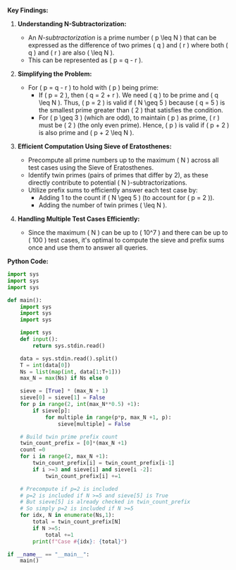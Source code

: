 **Key Findings:**

1. **Understanding N-Subtractorization:**
   - An *N-subtractorization* is a prime number \( p \leq N \) that can be expressed as the difference of two primes \( q \) and \( r \) where both \( q \) and \( r \) are also \( \leq N \).
   - This can be represented as \( p = q - r \).

2. **Simplifying the Problem:**
   - For \( p = q - r \) to hold with \( p \) being prime:
     - If \( p = 2 \), then \( q = 2 + r \). We need \( q \) to be prime and \( q \leq N \). Thus, \( p = 2 \) is valid if \( N \geq 5 \) because \( q = 5 \) is the smallest prime greater than \( 2 \) that satisfies the condition.
     - For \( p \geq 3 \) (which are odd), to maintain \( p \) as prime, \( r \) must be \( 2 \) (the only even prime). Hence, \( p \) is valid if \( p + 2 \) is also prime and \( p + 2 \leq N \).

3. **Efficient Computation Using Sieve of Eratosthenes:**
   - Precompute all prime numbers up to the maximum \( N \) across all test cases using the Sieve of Eratosthenes.
   - Identify twin primes (pairs of primes that differ by 2), as these directly contribute to potential \( N \)-subtractorizations.
   - Utilize prefix sums to efficiently answer each test case by:
     - Adding 1 to the count if \( N \geq 5 \) (to account for \( p = 2 \)).
     - Adding the number of twin primes \( \leq N \).

4. **Handling Multiple Test Cases Efficiently:**
   - Since the maximum \( N \) can be up to \( 10^7 \) and there can be up to \( 100 \) test cases, it's optimal to compute the sieve and prefix sums once and use them to answer all queries.

**Python Code:**

```python
import sys
import sys
import sys

def main():
    import sys
    import sys
    import sys

    import sys
    def input():
        return sys.stdin.read()

    data = sys.stdin.read().split()
    T = int(data[0])
    Ns = list(map(int, data[1:T+1]))
    max_N = max(Ns) if Ns else 0

    sieve = [True] * (max_N + 1)
    sieve[0] = sieve[1] = False
    for p in range(2, int(max_N**0.5) +1):
        if sieve[p]:
            for multiple in range(p*p, max_N +1, p):
                sieve[multiple] = False

    # Build twin prime prefix count
    twin_count_prefix = [0]*(max_N +1)
    count =0
    for i in range(2, max_N +1):
        twin_count_prefix[i] = twin_count_prefix[i-1]
        if i >=3 and sieve[i] and sieve[i -2]:
            twin_count_prefix[i] +=1

    # Precompute if p=2 is included
    # p=2 is included if N >=5 and sieve[5] is True
    # But sieve[5] is already checked in twin_count_prefix
    # So simply p=2 is included if N >=5
    for idx, N in enumerate(Ns,1):
        total = twin_count_prefix[N]
        if N >=5:
            total +=1
        print(f"Case #{idx}: {total}")

if __name__ == "__main__":
    main()
```